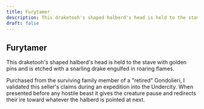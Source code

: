 ```yaml
---
title: Furytamer
description: This draketooh's shaped halberd's head is held to the stave with golden pins and is etched with a snarling drake engulfed in roaring flames....
draft: false
---
```


## Furytamer

This draketooh's shaped halberd's head is held to the stave with golden pins and is etched with a snarling drake engulfed in roaring flames.

Purchased from the surviving family member of a "retired" Gondolieri, I validated this seller's claims during an expedition into the Undercity. When presented before any hostile beast it gives the creature pause and redirects their ire toward whatever the halberd is pointed at next.
